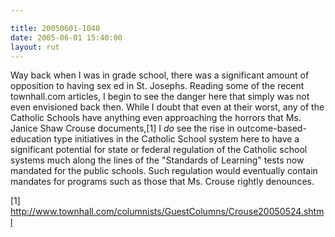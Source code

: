 ```yaml
---

title: 20050601-1040
date: 2005-06-01 15:40:00
layout: rut
---
```


<p>Way back when I was in grade school, there was a significant
amount of opposition to having sex ed in St. Josephs.  Reading some
of the recent townhall.com articles, I begin to see the danger here
that simply was not even envisioned back then.  While I doubt that
even at their worst, any of the Catholic Schools have anything even
approaching the horrors that Ms. Janice Shaw Crouse documents,[1] I
<em>do</em> see the rise in outcome-based-education type initiatives
in the Catholic School system here to have a significant potential
for state or federal regulation of the Catholic school systems
much along the lines of the "Standards of Learning" tests now
mandated for the public schools.  Such regulation would eventually
contain mandates for programs such as those that Ms. Crouse rightly
denounces.</p>

[1]
http://www.townhall.com/columnists/GuestColumns/Crouse20050524.shtml

